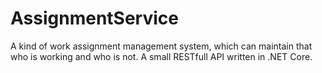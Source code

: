 # AssignmentService
A kind of work assignment management system, which can maintain that who is working and who is not. A small RESTfull API written in .NET Core.
